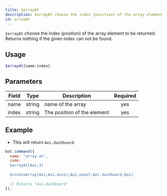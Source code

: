 ```yaml
---
title: $arrayAt
description: $arrayAt choose the index (position) of the array element to be returned. Returns nothing if the given index can not be found.
id: arrayAt
---
```



`$arrayAt` choose the index (position) of the array element to be returned. Returns nothing if the given index can not be found.

## Usage

```php
$arrayAt[name;index]
```

## Parameters 


| Field | Type   | Description                 | Required |
| ----- | ------ | --------------------------- |:--------:|
| name  | string | name of the array           |    yes   |
| index | string | The position of the element |    yes   |

## Example

- This will return `Aoi.dashboard`:

```javascript
bot.command({
  name: "array-at",
  code: `
  $arrayAt[Aoi;3]
  
  $createArray[Aoi;Aoi.music;Aoi.panel;Aoi.dashboard;Aoi]
  `
  // Returns "Aoi.dashboard"
});
```
